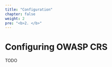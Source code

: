 ```yaml
---
title: "Configuration"
chapter: false
weight: 2
pre: "<b>2. </b>"
---
```


# Configuring OWASP CRS

TODO